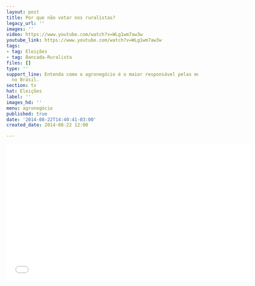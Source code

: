 ```yaml
---
layout: post
title: Por que não votar nos ruralistas?
legacy_url: ''
images: ''
video: https://www.youtube.com/watch?v=WLg1wm7aw3w
youtube_link: https://www.youtube.com/watch?v=WLg1wm7aw3w
tags:
- tag: Eleições
- tag: Bancada-Ruralista
files: []
type: ''
support_line: Entenda como o agronegócio é o maior responsável pelas mudanças climáticas
  no Brasil.
section: tv
hat: Eleições
label: ''
images_hd: ''
menu: agronegócio
published: true
date: '2014-08-22T14:40:41-03:00'
created_date: 2014-08-22 12:00

---
```

<p style="text-align: center;"><iframe allowfullscreen="" name="coverVideo" frameborder="0" height="360" src="//www.youtube.com/embed/WLg1wm7aw3w" width="640"></iframe></p>
